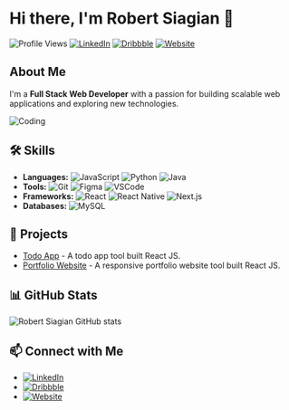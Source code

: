 # Hi there, I'm Robert Siagian 👋

![Profile Views](https://komarev.com/ghpvc/?username=betsky2112&style=flat-square&color=blue) 
[![LinkedIn](https://img.shields.io/badge/LinkedIn-Connect-blue)](https://www.linkedin.com/in/robertsiagian21/)
[![Dribbble](https://img.shields.io/badge/Dribbble-Follow-pink)](https://dribbble.com/uibetsq)
[![Website](https://img.shields.io/badge/Website-Visit-green)](https://betsky.me/)

## About Me
I'm a **Full Stack Web Developer** with a passion for building scalable web applications and exploring new technologies.

![Coding](https://media.giphy.com/media/ZVik7pBtu9dNS/giphy.gif)

## 🛠️ Skills
- **Languages:** ![JavaScript](https://img.shields.io/badge/JavaScript-ES6+-F7DF1E?logo=javascript&logoColor=black) ![Python](https://img.shields.io/badge/Python-3.8-3776AB?logo=python&logoColor=white) ![Java](https://img.shields.io/badge/Java-ED8B00?style=for-the-badge&logo=java&logoColor=white)
- **Tools:** ![Git](https://img.shields.io/badge/Git-F05032?logo=git&logoColor=white) ![Figma](https://img.shields.io/badge/Figma-F24E1E?style=for-the-badge&logo=figma&logoColor=white)
 ![VSCode](https://img.shields.io/badge/VSCode-007ACC?logo=visual-studio-code&logoColor=white)
- **Frameworks:** ![React](https://img.shields.io/badge/React-20232A?logo=react&logoColor=61DAFB) ![React Native](https://img.shields.io/badge/React_Native-61DAFB?style=for-the-badge&logo=react&logoColor=white) ![Next.js](https://img.shields.io/badge/Next.js-000000?style=for-the-badge&logo=next.js&logoColor=white)
- **Databases:** ![MySQL](https://img.shields.io/badge/MySQL-4479A1?logo=mysql&logoColor=white)

## 🚀 Projects
- [Todo App](https://github.com/betsky2112/react-todo-app) - A todo app tool built React JS.
- [Portfolio Website](https://github.com/betsky2112/ma-port) - A responsive portfolio website tool built React JS.

## 📊 GitHub Stats
![Robert Siagian GitHub stats](https://github-readme-stats.vercel.app/api?username=betsky2112&show_icons=true&theme=radical)

## 📫 Connect with Me
- [![LinkedIn](https://img.shields.io/badge/LinkedIn-Connect-blue)](https://www.linkedin.com/in/robertsiagian21/)
- [![Dribbble](https://img.shields.io/badge/Dribbble-Follow-pink)](https://dribbble.com/uibetsq)
- [![Website](https://img.shields.io/badge/Website-Visit-green)](https://betsqui.framer.website/)
